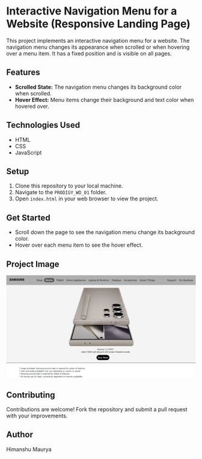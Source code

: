 # Interactive Navigation Menu for a Website (Responsive Landing Page)

This project implements an interactive navigation menu for a website. The navigation menu changes its appearance when scrolled or when hovering over a menu item. It has a fixed position and is visible on all pages.

## Features

- **Scrolled State:** The navigation menu changes its background color when scrolled.
- **Hover Effect:** Menu items change their background and text color when hovered over.

## Technologies Used

- HTML
- CSS
- JavaScript

## Setup

1. Clone this repository to your local machine.
2. Navigate to the `PRODIGY_WD_01` folder.
3. Open `index.html` in your web browser to view the project.

## Get Started

- Scroll down the page to see the navigation menu change its background color.
- Hover over each menu item to see the hover effect.

## Project Image

![Project Image](./resources/Hover_Effect_&_Scrolled_State.png)

## Contributing

Contributions are welcome! Fork the repository and submit a pull request with your improvements.

## Author

Himanshu Maurya
